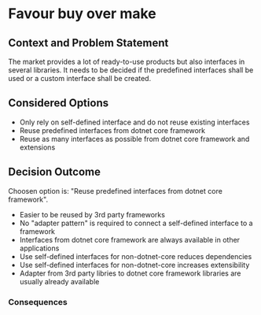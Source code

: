 # Favour buy over make

## Context and Problem Statement

The market provides a lot of ready-to-use products but also interfaces in several libraries. It needs to be decided if the predefined interfaces shall be used or a custom interface shall be created.

## Considered Options

* Only rely on self-defined interface and do not reuse existing interfaces
* Reuse predefined interfaces from dotnet core framework
* Reuse as many interfaces as possible from dotnet core framework and extensions

## Decision Outcome

Choosen option is: "Reuse predefined interfaces from dotnet core framework".

* Easier to be reused by 3rd party frameworks
* No "adapter pattern" is required to connect a self-defined interface to a framework
* Interfaces from dotnet core framework are always available in other applications
* Use self-defined interfaces for non-dotnet-core reduces dependencies
* Use self-defined interfaces for non-dotnet-core increases extensibility
* Adapter from 3rd party libries to dotnet core framework libraries are usually already available

### Consequences
